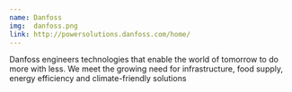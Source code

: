 ```yaml
---
name: Danfoss
img:  danfoss.png
link: http://powersolutions.danfoss.com/home/
---
```

Danfoss engineers technologies that enable the world of tomorrow to do more with less. We meet the growing need for infrastructure, food supply, energy efficiency and climate-friendly solutions
